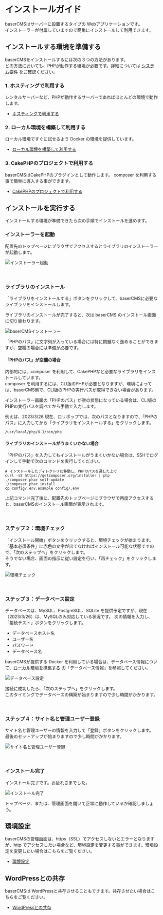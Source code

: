 # インストールガイド

baserCMSはサーバーに設置するタイプの Webアプリケーションです。  
インストーラーが付属していますので簡単にインストールして利用できます。  

## インストールする環境を準備する
baserCMSをインストールするには次の３つの方法があります。  
どの方法においても、PHPが動作する環境が必要です。詳細については [システム要件](./system_requirements) をご確認ください。

### 1. ホスティングで利用する
レンタルサーバーなど、PHPが動作するサーバーであればほとんどの環境で動作します。  
- [ホスティングで利用する](./hosting)

### 2. ローカル環境を構築して利用する
ローカル環境ですぐに試せるよう Docker の環境を提供しています。
- [ローカル環境を構築して利用する](./build_local_env)

### 3. CakePHPのプロジェクトで利用する
baserCMSはCakePHPのプラグインとして動作します。 composer を利用する事で簡単に導入する事ができます。
- [CakePHPのプロジェクトで利用する](./use_for_cakephp)
  
## インストールを実行する
インストールする環境が準備できたら次の手順でインストールを進めます。

### インストーラーを起動

配置先のトップページにブラウザでアクセスするとライブラリのインストーラーが起動します。

![インストーラー起動](./img/install-2.png)

　
### ライブラリのインストール

「ライブラリをインストールする」ボタンをクリックして、baserCMSに必要なライブラリをインストールします。  

ライブラリのインストールが完了すると、次は baserCMS のインストール画面に切り替わります。

![baserCMSインストーラー](./img/install-3.png)

「PHPのパス」に文字列が入っている場合には特に問題なく進めることができますが、空欄の場合には準備が必要です。

#### 「PHPのパス」が空欄の場合
内部的には、composer を利用して、CakePHPなど必要なライブラリをインストールしています。  
composer を利用するには、CLI版のPHPが必要となりますが、環境によっては、baserCMS側で、CLI版のPHPの実行パスが取得できない場合があります。  

インストーラー画面の「PHPのパス」が空の状態になっている場合は、CLI版のPHPの実行パスを調べてから手動で入力します。

例えば、2023/3/26 現在、ロリポップでは、次のパスとなりますので、「PHPのパス」に入力してから「ライブラリをインストールする」をクリックします。

```shell
/usr/local/php/8.1/bin/php
```
 
#### ライブラリのインストールがうまくいかない場合
「PHPのパス」を入力してもインストールがうまくいかない場合は、SSHでログインして手動で次のコマンドを実行してください。

```shell
# インストールしたディレクトリに移動し、PHPのパスを通した上で
curl -sS https://getcomposer.org/installer | php
./composer.phar self-update
./composer.phar install
cp config/.env.example config/.env
```
上記コマンド完了後に、配置先のトップページにブラウザで再度アクセスすると、baserCMSのインストール画面が表示されます。

　
### ステップ２：環境チェック
「インストール開始」ボタンをクリックすると、環境チェックが始まります。  
「基本必須条件」に赤色の文字が出てなければインストール可能な状態ですので、「次のステップへ」をクリックします。  
そうでない場合、画面の指示に従い設定を行い、「再チェック」をクリックします。

![環境チェック](./img/install-4.png)

　
### ステップ３：データベース設定
データベースは、MySQL、PostgreSQL、SQLite を提供予定ですが、現在（2023/3/26）は、MySQLのみ対応している状況です。
次の情報を入力し、「接続テスト」ボタンをクリックします。

- データベースホスト名
- ユーザー名
- パスワード
- データベース名

baserCMSが提供する Docker を利用している場合は、データベース情報について、[ローカル環境を構築する](./build_local_env#データベース情報) の「データベース情報」を参照してください。

![データベース設定](./img/install-5.png)

接続に成功したら、「次のステップへ」をクリックします。  
このタイミングでデータベースの構築が始まりますので少し時間がかかります。　

　 
### ステップ４：サイト名と管理ユーザー登録
サイト名と管理ユーザーの情報を入力して「登録」ボタンをクリックします。  
最後のセットアップが始まりますので少し時間がかかります。

![サイト名と管理ユーザー登録](./img/install-6.png)

　
### インストール完了
インストール完了です。お疲れさまでした。

![インストール完了](./img/install-7.png)

トップページ、または、管理画面を開いて正常に動作しているか確認しましょう。


## 環境設定
baserCMSの管理画面は、https（SSL）でアクセスしないとエラーとなりますが、http でアクセスしたい場合など、環境設定を変更する事ができます。環境設定を変更したい場合はこちらをご覧ください。

- [環境設定](./env_setting)
　

## WordPressとの共存
baserCMSは WordPressと共存させることもできます。共存させたい場合はこちらをご覧ください。

- [WordPressとの共存](./coexist_with_wordpress)

　

